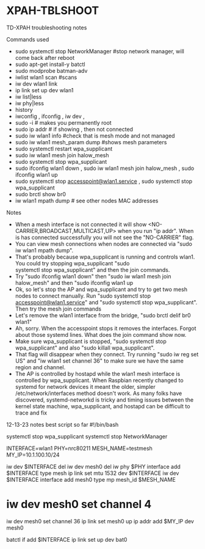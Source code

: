 # XPAH-TBLSHOOT
TD-XPAH troubleshooting notes

Commands used
 - sudo systemctl stop NetworkManager #stop network manager, will come back after reboot
 - sudo apt-get install-y batctl
 - sudo modprobe batman-adv
 - iwlist wlan1 scan   #scans
 - iw dev wlan1 link
 - ip link set up dev wlan1
 - iw list|less
 - iw phy|less
 - history
 - iwconfig , ifconfig , iw dev , 
 - sudo -i # makes you permanently root
 - sudo ip addr # if showing <no-carrier>, then not connected
 - sudo iw wlan1 info  #check that is mesh mode and not managed
 - sudo iw wlan1 mesh_param dump   #shows mesh parameters
 - sudo systemctl restart wpa_supplicant
 - sudo iw wlan1 mesh join halow_mesh
 - sudo systemctl stop wpa_supplicant
 - sudo ifconfig wlan1 down , sudo iw wlan1 mesh join halow_mesh , sudo ifconfig wlan1 up
 - sudo systemctl stop accesspoint@wlan1.service , sudo systemctl stop wpa_supplicant
 - sudo brctl show br0
 - iw wlan1 mpath dump # see other nodes MAC addresses

Notes
  - When a mesh interface is not connected it will show <NO-CARRIER,BROADCAST,MULTICAST,UP> when you run "ip addr".
When is has connected successfully you will not see the "NO-CARRIER" flag.
  - You can view mesh connections when nodes are connected via "sudo iw wlan1 mpath dump".
  - That's probably because wpa_supplicant is running and controls wlan1. You could try stopping wpa_supplicant "sudo   
 systemctl stop wpa_supplicant" and then the join commands.
  - Try "sudo ifconfig wlan1 down" then "sudo iw wlan1 mesh join halow_mesh" and then "sudo ifconfig wlan1 up
  - Ok, so let's stop the AP and wpa_supplicant and try to get two mesh nodes to connect manually. Run "sudo systemctl stop accesspoint@wlan1.service" and "sudo systemctl stop wpa_supplicant". Then try the mesh join commands
  - Let's remove the wlan1 interface from the bridge, "sudo brctl delif br0 wlan1"
  - Ah, sorry. When the accesspoint stops it removes the interfaces. Forgot about those systemd lines.
What does the join command show now.
  - Make sure wpa_supplicant is stopped, "sudo systemctl stop wpa_supplicant" and also "sudo killall wpa_supplicant".
  - That flag will disappear when they connect. Try running "sudo iw reg set US" and "iw wlan1 set channel 36" to make sure we have the same region and channel.
  - The AP is controlled by hostapd while the wlan1 mesh interface is controlled by wpa_supplicant. When Raspbian recently changed to systemd for network devices  it meant the older, simpler /etc/network/interfaces method doesn't work. As many folks have discovered, systemd-networkd is tricky and timing issues between the kernel state machine, wpa_supplicant, and hostapd can be difficult to trace and fix

12-13-23 notes
best script so far
#!/bin/bash

systemctl stop wpa_supplicant
systemctl stop NetworkManager




INTERFACE=wlan1
PHY=nrc80211
MESH_NAME=testmesh
MY_IP=10.1.100.10/24

iw dev $INTERFACE del
iw dev mesh0 del
iw phy $PHY interface add $INTERFACE type mesh
ip link set mtu 1532 dev $INTERFACE
iw dev $INTERFACE interface add mesh0 type mp mesh_id $MESH_NAME
# iw dev mesh0 set channel 4
iw dev mesh0 set channel 36
ip link set mesh0 up
ip addr add $MY_IP dev mesh0

batctl if add $INTERFACE
ip link set up dev bat0

